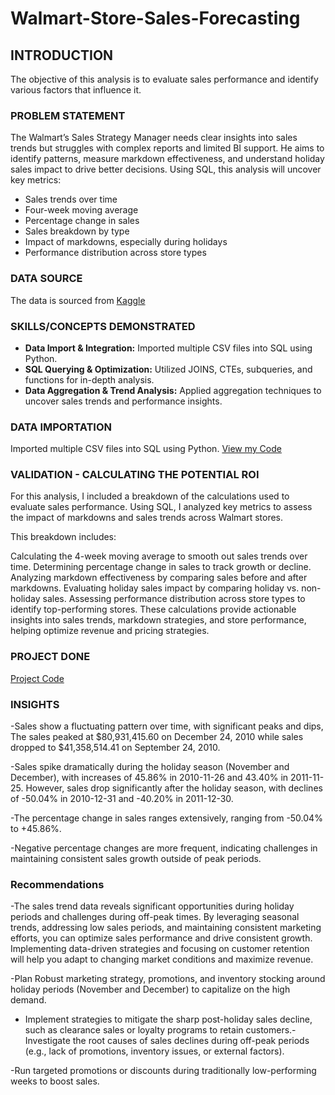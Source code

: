 # Walmart-Store-Sales-Forecasting
<a href="https://github.com/marvellousekpen/Walmart-Store-Sales-Forecasting/blob/main/data-flow-animated.svg"></a>
## INTRODUCTION
The objective of this analysis is to evaluate sales performance and identify various factors that influence it.

### PROBLEM STATEMENT

The Walmart’s Sales Strategy Manager needs clear insights into sales trends but struggles with complex reports and limited BI support. He aims to identify patterns, measure markdown effectiveness, and understand holiday sales impact to drive better decisions. Using SQL, this analysis will uncover key metrics:

-  Sales trends over time
-  Four-week moving average  
-  Percentage change in sales  
-  Sales breakdown by type  
-  Impact of markdowns, especially during holidays  
-  Performance distribution across store types  


### DATA SOURCE
The data is sourced from <a href="https://www.kaggle.com/datasets/gustavoserafim/walmart-recruiting-store-sales-forecasting-gsr">Kaggle</a>

### SKILLS/CONCEPTS DEMONSTRATED

- **Data Import & Integration:** Imported multiple CSV files into SQL using Python.  
- **SQL Querying & Optimization:** Utilized JOINS, CTEs, subqueries, and functions for in-depth analysis.  
- **Data Aggregation & Trend Analysis:** Applied aggregation techniques to uncover sales trends and performance insights.
  

### DATA IMPORTATION 
Imported multiple CSV files into SQL using Python. <a href="https://github.com/marvellousekpen/Walmart-Store-Sales-Forecasting/blob/main/Walmart.ipynb">View my Code</a>

### VALIDATION - CALCULATING THE POTENTIAL ROI
For this analysis, I included a breakdown of the calculations used to evaluate sales performance. Using SQL, I analyzed key metrics to assess the impact of markdowns and sales trends across Walmart stores.

This breakdown includes:

Calculating the 4-week moving average to smooth out sales trends over time.
Determining percentage change in sales to track growth or decline.
Analyzing markdown effectiveness by comparing sales before and after markdowns.
Evaluating holiday sales impact by comparing holiday vs. non-holiday sales.
Assessing performance distribution across store types to identify top-performing stores.
These calculations provide actionable insights into sales trends, markdown strategies, and store performance, helping optimize revenue and pricing strategies.

### PROJECT DONE
<a href="https://github.com/marvellousekpen/Walmart-Store-Sales-Forecasting/blob/main/walmart.sql">Project Code</a>

### INSIGHTS
-Sales show a fluctuating pattern over time, with significant peaks and dips, The sales peaked at $80,931,415.60 on December 24, 2010 while sales dropped to $41,358,514.41 on September 24, 2010.

-Sales spike dramatically during the holiday season (November and December), with increases of 45.86% in 2010-11-26 and 43.40% in 2011-11-25. However, sales drop significantly after the holiday season, with declines of -50.04% in 2010-12-31 and -40.20% in 2011-12-30.

-The percentage change in sales ranges extensively, ranging from -50.04% to +45.86%.

-Negative percentage changes are more frequent, indicating challenges in maintaining consistent sales growth outside of peak periods.

### Recommendations
-The sales trend data reveals significant opportunities during holiday periods and challenges during off-peak times. By leveraging seasonal trends, addressing low sales periods, and maintaining consistent marketing efforts, you can optimize sales performance and drive consistent growth. Implementing data-driven strategies and focusing on customer retention will help you adapt to changing market conditions and maximize revenue.

-Plan Robust marketing strategy, promotions, and inventory stocking around holiday periods (November and December) to capitalize on the high demand.

- Implement strategies to mitigate the sharp post-holiday sales decline, such as clearance sales or loyalty programs to retain customers.\- Investigate the root causes of sales declines during off-peak periods (e.g., lack of promotions, inventory issues, or external factors).

-Run targeted promotions or discounts during traditionally low-performing weeks to boost sales.

